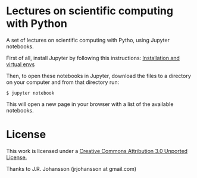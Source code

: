 
# Lectures on scientific computing with Python

A set of lectures on scientific computing with Pytho, using Jupyter notebooks.

First of all, install Jupyter by following this instructions: [Installation and virtual envs](https://github.com/atugores/Python-Lectures/blob/master/00.Installation_and_virtualenvs.ipynb)

Then, to open these notebooks in Jupyter, download the files to a directory on your computer and from that directory run:

    $ jupyter notebook

This will open a new page in your browser with a list of the available notebooks.



# License

This work is licensed under a [Creative Commons Attribution 3.0 Unported License.](http://creativecommons.org/licenses/by/3.0/)

Thanks to J.R. Johansson (jrjohansson at gmail.com)